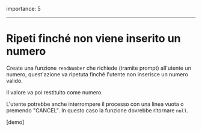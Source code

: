 importance: 5

---

# Ripeti finché non viene inserito un numero

Create una funzione `readNumber` che richiede (tramite prompt) all'utente un numero, quest'azione va ripetuta finché l'utente non inserisce un numero valido.

Il valore va poi restituito come numero.

L'utente potrebbe anche interrompere il processo con una linea vuota o premendo "CANCEL". In questo caso la funzione dovrebbe ritornare `null`.

[demo]


